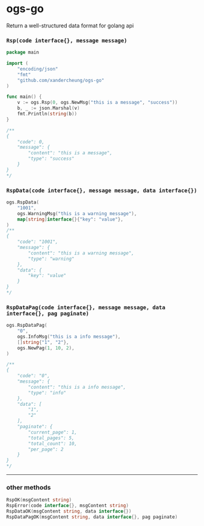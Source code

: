 # ogs-go

Return a well-structured data format for golang api

### `Rsp(code interface{}, message message)`

```go
package main

import (
	"encoding/json"
	"fmt"
	"github.com/xandercheung/ogs-go"
)

func main() {
	v := ogs.Rsp(0, ogs.NewMsg("this is a message", "success"))
	b, _ := json.Marshal(v)
	fmt.Println(string(b))
}

/**
{
    "code": 0,
    "message": {
        "content": "this is a message",
        "type": "success"
    }
}
*/

```
### `RspData(code interface{}, message message, data interface{})`

```go
ogs.RspData(
    "1001",
    ogs.WarningMsg("this is a warning message"),
    map[string]interface{}{"key": "value"},
)
/**
{
    "code": "1001",
    "message": {
        "content": "this is a warning message",
        "type": "warning"
    },
    "data": {
        "key": "value"
    }
}
*/
```

### `RspDataPag(code interface{}, message message, data interface{}, pag paginate)`

```go
ogs.RspDataPag(
    "0",
    ogs.InfoMsg("this is a info message"),
    []string{"1", "2"},
    ogs.NewPag(1, 10, 2),
)

/**
{
    "code": "0",
    "message": {
        "content": "this is a info message",
        "type": "info"
    },
    "data": [
        "1",
        "2"
    ],
    "paginate": {
        "current_page": 1,
        "total_pages": 5,
        "total_count": 10,
        "per_page": 2
    }
}
*/
```

-----

### other methods
```go
RspOK(msgContent string)
RspError(code interface{}, msgContent string)
RspDataOK(msgContent string, data interface{})
RspDataPagOK(msgContent string, data interface{}, pag paginate)
```